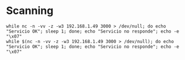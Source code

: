 # Scanning

    while nc -n -vv -z -w3 192.168.1.49 3000 > /dev/null; do echo "Servicio OK"; sleep 1; done; echo "Servicio no responde"; echo -e "\x07"
    while $(nc -n -vv -z -w3 192.168.1.49 3000 > /dev/null); do echo "Servicio OK"; sleep 1; done; echo "Servicio no responde"; echo -e "\x07"

